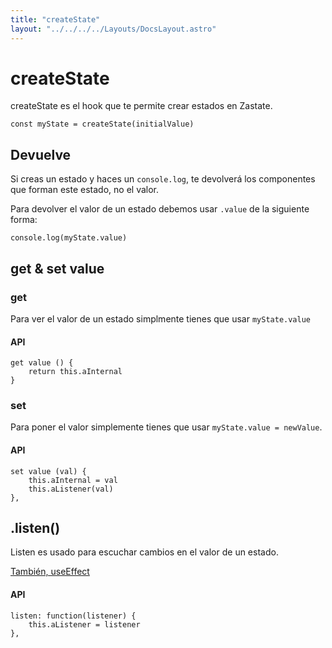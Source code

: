 ```yaml
---
title: "createState"
layout: "../../../../Layouts/DocsLayout.astro"
---
```


# createState

createState es el hook que te permite crear estados en Zastate.

```
const myState = createState(initialValue)
```

## Devuelve

Si creas un estado y haces un `console.log`, te devolverá los componentes que forman este estado, no el valor.

Para devolver el valor de un estado debemos usar `.value` de la siguiente forma:

```
console.log(myState.value)
``` 

## get & set value

### get

Para ver el valor de un estado simplmente tienes que usar `myState.value`

#### API

```
get value () {
    return this.aInternal
}
```

### set

Para poner el valor simplemente tienes que usar `myState.value = newValue`.

#### API

```
set value (val) {
    this.aInternal = val
    this.aListener(val)
},
``` 

## .listen()

Listen es usado para escuchar cambios en el valor de un estado.

[También, useEffect](/docs/es/useEffect)

#### API

```
listen: function(listener) {
    this.aListener = listener
},
```